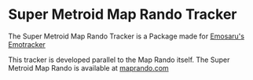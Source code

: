 # Super Metroid Map Rando Tracker

The Super Metroid Map Rando Tracker is a Package made for <a href="https://emotracker.net">Emosaru's Emotracker</a>
<p>This tracker is developed parallel to the Map Rando itself. The Super Metroid Map Rando is available at <a href="https://maprando.com">maprando.com</a> </p>
